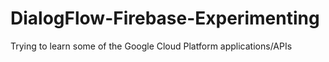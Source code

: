 # DialogFlow-Firebase-Experimenting
Trying to learn some of the Google Cloud Platform applications/APIs
